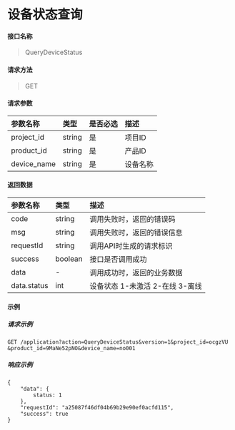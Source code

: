 # 设备状态查询

#### 接口名称

> QueryDeviceStatus

#### 请求方法

> GET

#### 请求参数
|参数名称 | 类型 | 是否必选 | 描述 |
|:- | :- | :- | :- |
|project_id | string | 是 | 项目ID |
|product_id | string | 是 | 产品ID |
|device_name | string | 是 | 设备名称 |

#### 返回数据
|参数名称 | 类型 | 描述 |
|:- | :- | :- |
| code | string | 调用失败时，返回的错误码 |
| msg  | string | 调用失败时，返回的错误信息 |
| requestId | string | 调用API时生成的请求标识  |
| success | boolean | 接口是否调用成功 |
| data | - | 调用成功时，返回的业务数据 |
| data.status | int | 设备状态 1-未激活 2-在线 3-离线 |

#### 示例

##### 请求示例

```
GET /application?action=QueryDeviceStatus&version=1&project_id=ocgzVU
&product_id=9MaNe52pNO&device_name=no001

```

##### 响应示例

```
{
    "data": {
        status: 1
    },
    "requestId": "a25087f46df04b69b29e90ef0acfd115", 
    "success": true
}
```